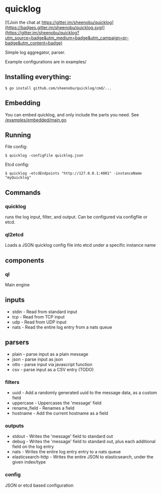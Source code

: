 # quicklog

[![Join the chat at https://gitter.im/sheenobu/quicklog](https://badges.gitter.im/sheenobu/quicklog.svg)](https://gitter.im/sheenobu/quicklog?utm_source=badge&utm_medium=badge&utm_campaign=pr-badge&utm_content=badge)

Simple log aggregator, parser.

Example configurations are in examples/

## Installing everything:

	$ go install github.com/sheenobu/quicklog/cmd/...

## Embedding

You can embed quicklog, and only include the parts you need. See [/examples/embedded/main.go](/examples/embedded/main.go)

## Running

File config:

	$ quicklog -configFile quicklog.json

Etcd config:

	$ quicklog -etcdEndpoints "http://127.0.0.1:4001" -instanceName "myQuicklog"

## Commands

### quicklog

runs the log input, filter, and output. Can be configured via configfile or etcd.

### ql2etcd

Loads a JSON quicklog config file into etcd under a specific instance name

## components

### ql

Main engine

## inputs

 * stdin - Read from standard input
 * tcp - Read from TCP input
 * udp - Read from UDP input
 * nats - Read the entire log entry from a nats queue

## parsers

 * plain - parse input as a plain message
 * json - parse input as json
 * otto - parse input via javascript function
 * csv - parse input as a CSV entry (TODO)

### filters

 * uuid - Add a randomly generated uuid to the message data, as a custom field
 * uppercase - Uppercases the 'message' field
 * rename\_field - Renames a field
 * hostname - Add the current hostname as a field

### outputs

 * stdout - Writes the 'message' field to standard out
 * debug - Writes the 'message' field to standard out, plus each additional field on the log entry
 * nats - Writes the entire log entry entry to a nats queue
 * elasticsearch-http - Writes the entire JSON to elasticsearch, under the given index/type

### config

JSON or etcd based configuration

